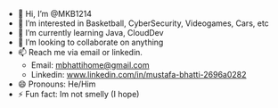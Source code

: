 - 👋 Hi, I’m @MKB1214
- 👀 I’m interested in Basketball, CyberSecurity, Videogames, Cars, etc
- 🌱 I’m currently learning Java, CloudDev
- 💞️ I’m looking to collaborate on anything
- 📫 Reach me via email or linkedin.
  - Email: mbhattihome@gmail.com
  - Linkedin: www.linkedin.com/in/mustafa-bhatti-2696a0282
- 😄 Pronouns: He/Him
- ⚡ Fun fact: Im not smelly (I hope)

<!---
MKB1214/MKB1214 is a ✨ special ✨ repository because its `README.md` (this file) appears on your GitHub profile.
You can click the Preview link to take a look at your changes.
--->
